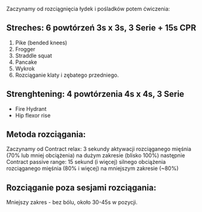 Zaczynamy od rozciągnięcia łydek i pośladków potem ćwiczenia: 

## Streches: 6 powtórzeń 3s x 3s, 3 Serie +  15s CPR
1. Pike (bended knees)
2. Frogger
3. Straddle squat
4. Pancake
5. Wykrok
6. Rozciąganie klaty i zębatego przedniego. 

## Strenghtening: 4 powtórzenia 4s x 4s, 3 Serie
- Fire Hydrant
- Hip flexor rise

## Metoda rozciągania:
Zaczynamy od Contract relax: 3 sekundy aktywacji rozciąganego mięśnia (70% lub mniej obciążenia) na dużym zakresie (blisko 100%)
następnie Contract passive range: 15 sekund (i więcej) silnego obciążenia rozciąganego mięśnia (80% i więcej) na mniejszym zakresie (~80%)

## Rozciąganie poza sesjami rozciągania:
Mniejszy zakres - bez bólu, około 30-45s w pozycji. 